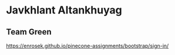 # Javkhlant Altankhuyag

## Team Green

https://enrosek.github.io/pinecone-assignments/bootstrap/sign-in/
